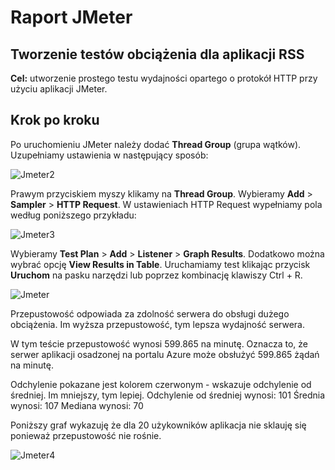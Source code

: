 # Raport JMeter

## Tworzenie testów obciążenia dla aplikacji RSS

**Cel:** utworzenie prostego testu wydajności opartego o protokół HTTP przy użyciu aplikacji JMeter.

## Krok po kroku

Po uruchomieniu JMeter należy dodać **Thread Group** (grupa wątków). Uzupełniamy ustawienia w następujący sposób:

![Jmeter2](https://user-images.githubusercontent.com/50496148/77461080-4f70bd80-6e02-11ea-8f60-1928dd3db100.png)

Prawym przyciskiem myszy klikamy na **Thread Group**. Wybieramy **Add** > **Sampler** > **HTTP Request**. W ustawieniach HTTP Request wypełniamy pola według poniższego przykładu:

![Jmeter3](https://user-images.githubusercontent.com/50496148/77461473-e5a4e380-6e02-11ea-93e8-314103fda03c.png)


Wybieramy **Test Plan** > **Add** > **Listener** > **Graph Results**. Dodatkowo można wybrać opcję **View Results in Table**. Uruchamiamy test klikając przycisk **Uruchom** na pasku narzędzi lub poprzez kombinację klawiszy Ctrl + R.

![Jmeter](https://user-images.githubusercontent.com/50496148/77461129-644d5100-6e02-11ea-889e-b7227be0b75c.png)

Przepustowość odpowiada za zdolność serwera do obsługi dużego obciążenia. Im wyższa przepustowość, tym lepsza wydajność serwera.

W tym teście przepustowość wynosi 599.865 na minutę. Oznacza to, że serwer aplikacji osadzonej na portalu Azure może obsłużyć 599.865 żądań na minutę.

Odchylenie pokazane jest kolorem czerwonym - wskazuje odchylenie od średniej. Im mniejszy, tym lepiej.
Odchylenie od średniej wynosi: 101
Średnia wynosi: 107
Mediana wynosi: 70

Poniższy graf wykazuję że dla 20 użykowników aplikacja nie sklauję się ponieważ przepustowość nie rośnie.

![Jmeter4](https://user-images.githubusercontent.com/50496148/77468677-366e0980-6e0e-11ea-9a75-765a81699356.png)
